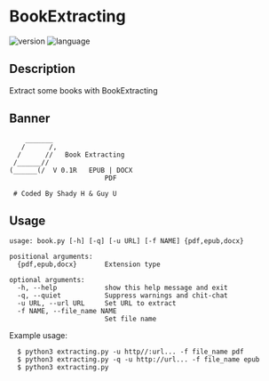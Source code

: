 # BookExtracting

![version](https://img.shields.io/badge/version-0.1-yellow.svg)
![language](https://img.shields.io/badge/language-python3%2B-green.svg)

## Description
Extract some books with BookExtracting
## Banner

        _______
       /      /,    
      /      //   Book Extracting
     /______//          
    (______(/  V 0.1R   EPUB | DOCX
                            PDF
     
     # Coded By Shady H & Guy U
   
## Usage
    usage: book.py [-h] [-q] [-u URL] [-f NAME] {pdf,epub,docx}
        
    positional arguments:
      {pdf,epub,docx}       Extension type
            
    optional arguments:
      -h, --help            show this help message and exit
      -q, --quiet           Suppress warnings and chit-chat
      -u URL, --url URL     Set URL to extract
      -f NAME, --file_name NAME
                            Set file name
 Example usage:
 
      $ python3 extracting.py -u http//:url... -f file_name pdf
      $ python3 extracting.py -q -u http://url... -f file_name epub
      $ python3 extracting.py
